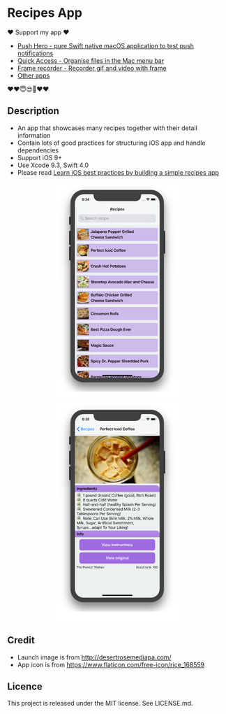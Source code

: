 Recipes App
==

❤️ Support my app ❤️ 

- [Push Hero - pure Swift native macOS application to test push notifications](https://www.producthunt.com/posts/push-hero-2)
- [Quick Access - Organise files in the Mac menu bar](https://www.producthunt.com/posts/quick-access)
- [Frame recorder - Recorder gif and video with frame](https://www.producthunt.com/posts/frame-recorder)
- [Other apps](https://onmyway133.github.io/projects/)

❤️❤️😇😍🤘❤️❤️

## Description

- An app that showcases many recipes together with their detail information
- Contain lots of good practices for structuring iOS app and handle dependencies
- Support iOS 9+
- Use Xcode 9.3, Swift 4.0
- Please read [Learn iOS best practices by building a simple recipes app](https://medium.freecodecamp.org/learn-ios-best-practices-by-building-a-simple-recipes-app-9bcbce4d10d)

<div align="center">
<img src="Screenshots/Home.png" height="500" />
<img src="Screenshots/Detail.png" height="500" />
</div>

## Credit

- Launch image is from http://desertrosemediapa.com/
- App icon is from https://www.flaticon.com/free-icon/rice_168559

## Licence

This project is released under the MIT license. See LICENSE.md.
